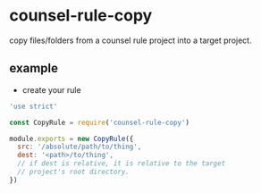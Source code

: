 # counsel-rule-copy

copy files/folders from a counsel rule project into a target project.

## example

- create your rule

```js
'use strict'

const CopyRule = require('counsel-rule-copy')

module.exports = new CopyRule({
  src: '/absolute/path/to/thing',
  dest: '<path>/to/thing',
  // if dest is relative, it is relative to the target
  // project's root directory.
})
```
